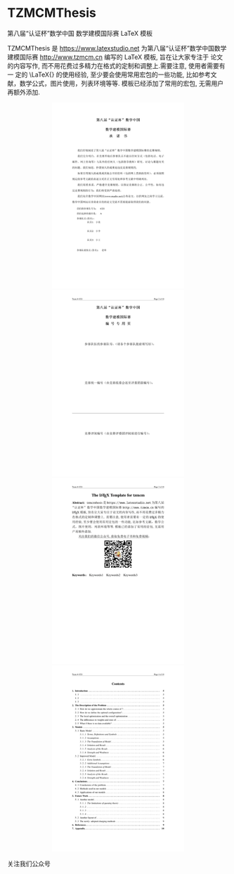# TZMCMThesis
第八届“认证杯”数学中国 数学建模国际赛 LaTeX 模板


TZMCMThesis 是  https://www.latexstudio.net 为第八届“认证杯”数学中国数学建模国际赛 http://www.tzmcm.cn 编写的  LaTeX 模板, 旨在让大家专注于 论文的内容写作, 而不用花费过多精力在格式的定制和调整上.需要注意, 使用者需要有一 定的 \LaTeX{} 的使用经验, 至少要会使用常用宏包的一些功能, 比如参考文献，数学公式，图片使用，列表环境等等.  模板已经添加了常用的宏包, 无需用户再额外添加.


<center class="half">
    <img src="https://github.com/latexstudio/TZMCMThesis/blob/master/figures/paperdemo_1.png" width="300"/>
    <img src="https://github.com/latexstudio/TZMCMThesis/blob/master/figures/paperdemo_2.png" width="300"/>
</center>

<center class="half">
    <img src="https://github.com/latexstudio/TZMCMThesis/blob/master/figures/paperdemo_3.png" width="300"/>
    <img src="https://github.com/latexstudio/TZMCMThesis/blob/master/figures/paperdemo_4.png" width="300"/>
</center>

关注我们公众号
<img src="https://github.com/latexstudio/CUMCMThesis/blob/master/figures/gongzhonghao2.png" alt="" width="350px">
